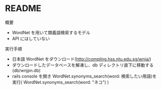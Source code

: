 # README

概要

- WordNet を用いて類義語検索するモデル
- API にはしていない

実行手順

- 日本語 WordNet をダウンロード(http://compling.hss.ntu.edu.sg/wnja/)
- ダウンロードしたデータベースを解凍し、db ディレクトリ直下に移動する(db/wnjpn.db)
- rails console を開き WordNet.synonyms_search(word: 検索したい用語)を実行( WordNet.synonyms_search(word: "ネコ") )
